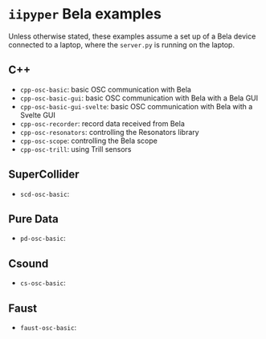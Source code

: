 # `iipyper` Bela examples

Unless otherwise stated, these examples assume a set up of a Bela device connected to a laptop, where the `server.py` is running on the laptop.

## C++
- `cpp-osc-basic`: basic OSC communication with Bela
- `cpp-osc-basic-gui`: basic OSC communication with Bela with a Bela GUI
- `cpp-osc-basic-gui-svelte`: basic OSC communication with Bela with a Svelte GUI
- `cpp-osc-recorder`: record data received from Bela
- `cpp-osc-resonators`: controlling the Resonators library
- `cpp-osc-scope`: controlling the Bela scope
- `cpp-osc-trill`: using Trill sensors

## SuperCollider
- `scd-osc-basic`: 

## Pure Data
- `pd-osc-basic`:

## Csound
- `cs-osc-basic`:

## Faust
- `faust-osc-basic`:
